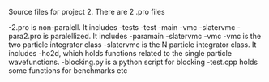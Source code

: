 Source files for project 2.
There are 2 .pro files

-2.pro is non-paralell. It includes
 -tests
 -test
 -main
 -vmc
 -slatervmc
-para2.pro is paralellized. It includes
 -paramain
 -slatervmc
 -vmc
-vmc is the two particle integrator class
-slatervmc is the N particle integrator class. It includes
 -ho2d, which  holds functions related to the single particle wavefunctions.
-blocking.py is a python script for blocking
-test.cpp holds some functions for benchmarks etc
